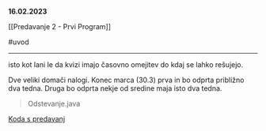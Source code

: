 
**16.02.2023**

[[Predavanje 2 - Prvi Program]]

#uvod

-------
isto kot lani le da kvizi imajo časovno omejitev do kdaj se lahko rešujejo.

Dve veliki domači nalogi. Konec marca (30.3) prva in bo odprta približno dva tedna. Druga bo odprta nekje od sredine maja isto dva tedna.

>Odstevanje.java

[Koda s predavanj]()
